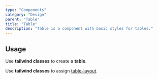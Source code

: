 ```yaml
---
type: "Components"
category: "Design"
parent: "Table"
title: "Table"
description: "Table is a component with basic styles for tables."
---
```


## Usage

Use **tailwind classes** to create a **table**.

<demo>
  <demoinline src="demos/components/table/usage">
  </demoinline>
</demo>

Use **tailwind classes** to assign [table-layout](https://tailwindcss.com/docs/table-layout).

<demo>
  <demoinline src="demos/components/table/usage-fixed">
  </demoinline>
</demo>
